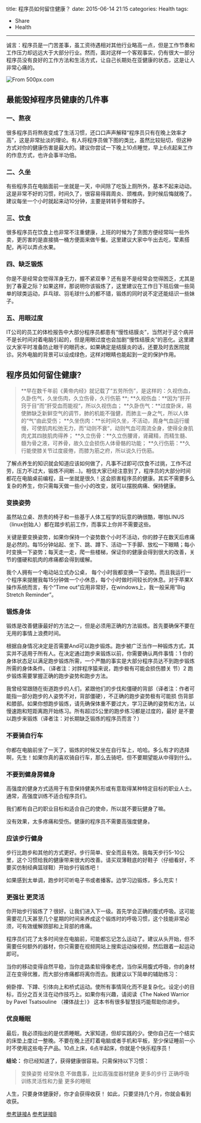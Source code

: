 title: 程序员如何留住健康？
date: 2015-06-14 21:15
categories: Health
tags:
- Share
- Health
---

诚言：程序员是一门苦差事，虽工资待遇相对其他行业略高一点，但是工作节奏和工作压力却远远大于大部分行业。然而，面对这样一个客观事实，仍有很大一部分程序员没有良好的工作方法和生活方式，让自己长期处在亚健康的状态，这是让人非常心痛的。

<!-- more -->

![From 500px.com](http://7xoosr.com1.z0.glb.clouddn.com/stock-photo-500.jpg)

## 最能毁掉程序员健康的几件事

### **一、熬夜**

很多程序员将熬夜变成了生活习惯，还口口声声解释“程序员只有在晚上效率才高”，这是非常扯淡的理论。有人将程序员做下图的类比，虽然比较贴切，但这种方式对你的健康伤害是最大的。建议你尝试一下晚上10点睡觉，早上6点起来工作的作息方式，也许会事半功倍。

### **二、久坐**

有些程序员在电脑面前一坐就是一天，中间除了吃饭上厕所外，基本不起来动动。这是非常不好的习惯，时间久了，很容易得肩周炎、颈椎病，到时候后悔就晚了。建议每坐一个小时就起来动10分钟，主要是转转手臂和脖子。

### **三、饮食**
很多程序员在饮食上也非常不注重健康，上班的时候为了贪图方便经常叫一些外卖，更厉害的是直接搞一桶方便面来做午餐。这里建议大家中午出去吃，荤素搭配，再可以弄点水果。

### **四、缺乏锻炼**
你是不是经常会觉得浑身无力，握不紧双拳？还有是不是经常会觉得困乏，尤其是到了春夏之际？如果这样，那说明你该锻炼了，这里建议在工作日下班后做一些简单的球类运动，乒乓球、羽毛球什么的都不错，锻炼的同时说不定还能结识一些妹子。

### **五、用眼过度**
IT公司的员工的体检报告中大部分程序员都患有“慢性结膜炎”，当然对于这个病并不是长时间对着电脑引起的，但是用眼过度也会加剧“慢性结膜炎”的恶化。这里建议大家平时准备防止眼干的眼药水，如果确定是结膜炎的话，还要及时去医院就诊。另外电脑的背景可以设成绿色，这样对眼睛也能起到一定的保护作用。


## **程序员如何留住健康?**

>**早在数千年前《黄帝内经》就记载了“五劳所伤”，是这样的：久视伤血，久卧伤气，久坐伤肉，久立伤骨，久行伤筋 **;
**久视伤血：**因为“肝开窍于目“而“肝受血而能视“，所以久视伤血；
**久卧伤气：**过度卧床，易使肺缺乏新鲜空气的调节，肺的机能不强健，而肺主一身之气，所以人体的“气“由此受伤；
**久坐伤肉：**长时间久坐，不活动，周身气血运行缓慢，可使肌肉松弛无力，而“动则不衰“，动则气血可周流全身，使得全身肌肉尤其四肢肌肉得养；
**久立伤骨：**久立伤腰肾，肾藏精，而精生髓、髓为骨之液，可养骨，故久立会损伤人体骨骼的功能；
**久行伤筋：**久行能使膝关节过度疲倦，而膝为筋之府，所以说久行伤筋。

了解点养生的知识就会知道应该如何做了，凡事不过即可(饮食不过挑，工作不过劳，压力不过大，锻炼不间断...)。相信大家已经注意到了，程序员的大部分时间都花在电脑桌前编程，且一坐就是很久！这会损害程序员的健康。其实不需要多么复杂的养生，你只需每天做一些小小的改变，就可以摆脱病痛、保持健康。

### **变换姿势**

虽然站立桌、昂贵的椅子和一些基于人体工程学的玩意的确很酷，哪怕LINUS（linux创始人）都在踏步机前工作，而事实上你并不需要这些。

关键是要变换姿势，如果你保持一个姿势数个小时不活动，你的脖子在数天后疼痛是必然的。每15分钟站起、坐下、跳、蹲下、活动一下手脚、放松一下眼睛；每小时变换一下姿势；每天走一走，爬一些楼梯，保证你的健康会得到很大的改善，关节的僵硬和肌肉的疼痛都会得到缓解。

我个人拥有一个电动站立式办公桌， 每个小时我都变换一下姿势。而且我运行一个程序来提醒我每15分钟做一个小休息，每个小时做时间较长的休息。对于苹果X操作系统而言，有个“Time out”应用非常好，在windows上，我一般采用“Big Stretch Reminder”。

### **锻炼身体**

锻炼是改善健康最好的方法之一，但是必须用正确的方法锻炼。首先要确保不要在无用的事情上浪费时间。

根据自身情况决定是否需要And可以跑步锻炼。跑步被广泛当作一种锻炼方式，其实并不适用于所有人。在决定通过跑步来锻炼以前，你需要确认两件事情：1 你的身体状态足以满足跑步锻炼所需，一个严酷的事实是大部分程序员达不到跑步锻炼所需的身体条件。（译者注：对胖程序猿来说，跑步极有可能会损伤膝关 节）2 跑步锻炼需要掌握正确的跑步姿势和跑步方法。

我曾经常跟随在街道跑步的人们，紧跟他们的步伐和僵硬的背部（译者注：作者可能指一部分跑步的人姿势不对，背部僵硬），不正确的跑步姿势极有可能损 伤背部和膝部。如果你想跑步锻炼，请先确保体重不要过大，学习正确的姿势和方法，以慢速跑和短距离跑开始练习。所有超过5公里的跑步练习都是过度的，最好 是不要以跑步来锻炼（译者注：对长期缺乏锻炼的程序员而言？）

### **不要骑自行车**

你都在电脑前坐了一天了，锻炼的时候又坐在自行车上，哈哈。多么有才的选择啊，先生！如果你真的喜欢骑自行车，那么去骑吧，但不要期望能从中得到什么。

### **不要到健身房健身**

高强度的健身方式适用于有意保持健美外形或有意取得某种特定目标的职业人士。通常，高强度训练不适合程序员们。

我们都有自己的职业目标和适合自己的使命，所以就不要玩健身了嘛。

没有效果，太多疼痛和受伤。健康的程序员不需要高强度健身。

### **应该步行健身**

步行比跑步和其他的方式更好。步行简单、安全而且有效。我每天步行5-10公里，这个习惯给我的健康带来很大的改善。请买双薄鞋底的好鞋子（仔细看好，不要买仿制经典篮球鞋）开始步行锻炼吧！

如果感到太单调，跑步时可听电子书或者播客。边学习边锻炼，多么充实！

### **更强壮 更灵活**

你开始步行锻炼了？很好。让我们进入下一级。首先学会正确的腹式呼吸。这可能需要花几天甚至几个星期的时间来养成这个锻炼时的呼吸习惯，这个技能非常必须，可有效缓解颈部和上背部的疼痛。

程序员们花了太多时间坐在电脑前，可能都忘记怎么运动了。建议从头开始，但不需要任何额外的器材，你只需要在视频网站上搜索运动操视频，然后跟着一起运动即可。

当你的移动变得自然平稳，当你走路柔软得像老虎，当你采用腹式呼吸，你的身材正在变得优雅，而大部分疼痛都将离你而去。我建议以下简单的辅助练习：

俯卧撑、下蹲、引体向上和桥式运动。使所有事情简化而不是复杂化。设定小的目标，百分之百关注在动作技巧上。如果你有兴趣，请阅读《The Naked Warrior by Pavel Tsatsouline （裸体战士）》 这本书有很多智慧技巧能帮助你进步。

### **优良睡眠**

最后，我必须指出的是优质睡眠。大家知道，但却实践的少。使你自己在一个结实的床垫上度过一整晚。不要在晚上还盯着电脑或者手机和平板，至少保证睡前一小时不使用这些电子产品。10点上床，6点半起床，你就是个快乐程序员！

**结论：** 你已经知道了，获得健康很容易。只需保持以下习惯：

>变换姿势
经常休息
不做蠢事，比如高强度器材健身
更多的步行
正确呼吸
训练灵活性和力量
更多的睡眠

人生，只要身体健康好，你才会获得收获！
如此，只要坚持几个月，你就会看到收获。

[参考链接A](http://mobile.51cto.com/comment-446480.htm)
[参考链接B](http://www.oschina.net/news/55463/how-to-maintain-programmers-health)
